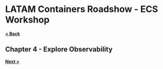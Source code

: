 # LATAM Containers Roadshow - ECS Workshop

[**< Back**](./3-Deploy.md)

## Chapter 4 - Explore Observability

[**Next >**](./5-Automate.md)